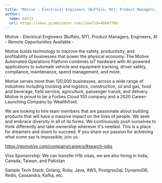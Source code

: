 ```yaml
---
title: "Motive : Electrical Engineers (Buffalo, NY), Product Managers, Engineers, AI"
author:
  name: bd723
  url: https://news.ycombinator.com/item?id=40847700
---
```

Motive - Electrical Engineers (Buffalo, NY), Product Managers, Engineers, AI - Remote Opportunities Available -

Motive builds technology to improve the safety, productivity, and profitability of businesses that power the physical economy. The Motive Automated Operations Platform combines IoT hardware with AI-powered applications to automate vehicle and equipment tracking, driver safety, compliance, maintenance, spend management, and more.

Motive serves more than 120,000 businesses, across a wide range of industries including trucking and logistics, construction, oil and gas, food and beverage, field service, agriculture, passenger transit, and delivery. Motive is proud to be a Forbes Cloud 100 company and a 2020 Career-Launching Company by Wealthfront.

We are looking to hire team members that are passionate about building products that will have a massive impact on the lives of people. We seek and embrace diversity in all of its forms. We continuously push ourselves to think differently and take ownership wherever it&#x27;s needed. This is a place for dreamers and doers to succeed. If you share our passion for achieving what some say is impossible, join us.

<a href="https:&#x2F;&#x2F;gomotive.com&#x2F;company&#x2F;careers&#x2F;#search-jobs" rel="nofollow">https:&#x2F;&#x2F;gomotive.com&#x2F;company&#x2F;careers&#x2F;#search-jobs</a>

Visa Sponsorship: We can transfer H1b visas, we are also hiring in India, Canada, Taiwan, and Pakistan

Sample Tech Stack: Golang, Ruby, Java, AWS, PostgresSql, DynamoDB, Redis, Cassandra, Kafka, etc.
